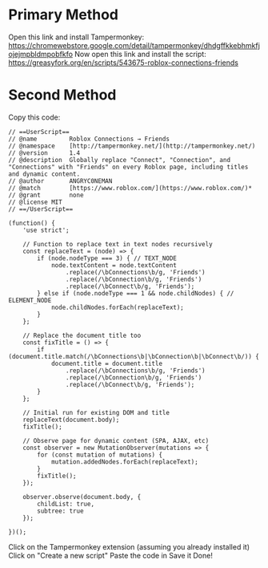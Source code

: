 # Primary Method
Open this link and install Tampermonkey: https://chromewebstore.google.com/detail/tampermonkey/dhdgffkkebhmkfjojejmpbldmpobfkfo
Now open this link and install the script: https://greasyfork.org/en/scripts/543675-roblox-connections-friends

# Second Method
Copy this code:

```
// ==UserScript==
// @name         Roblox Connections → Friends
// @namespace    [http://tampermonkey.net/](http://tampermonkey.net/)
// @version      1.4
// @description  Globally replace "Connect", "Connection", and "Connections" with "Friends" on every Roblox page, including titles and dynamic content.
// @author       ANGRYC0NEMAN
// @match        [https://www.roblox.com/](https://www.roblox.com/)*
// @grant        none
// @license MIT
// ==/UserScript==
 
(function() {
    'use strict';
 
    // Function to replace text in text nodes recursively
    const replaceText = (node) => {
        if (node.nodeType === 3) { // TEXT_NODE
            node.textContent = node.textContent
                .replace(/\bConnections\b/g, 'Friends')
                .replace(/\bConnection\b/g, 'Friends')
                .replace(/\bConnect\b/g, 'Friends');
        } else if (node.nodeType === 1 && node.childNodes) { // ELEMENT_NODE
            node.childNodes.forEach(replaceText);
        }
    };
 
    // Replace the document title too
    const fixTitle = () => {
        if (document.title.match(/\bConnections\b|\bConnection\b|\bConnect\b/)) {
            document.title = document.title
                .replace(/\bConnections\b/g, 'Friends')
                .replace(/\bConnection\b/g, 'Friends')
                .replace(/\bConnect\b/g, 'Friends');
        }
    };
 
    // Initial run for existing DOM and title
    replaceText(document.body);
    fixTitle();
 
    // Observe page for dynamic content (SPA, AJAX, etc)
    const observer = new MutationObserver(mutations => {
        for (const mutation of mutations) {
            mutation.addedNodes.forEach(replaceText);
        }
        fixTitle();
    });
 
    observer.observe(document.body, {
        childList: true,
        subtree: true
    });
 
})();

```

Click on the Tampermonkey extension (assuming you already installed it)
Click on "Create a new script"
Paste the code in
Save it
Done!
